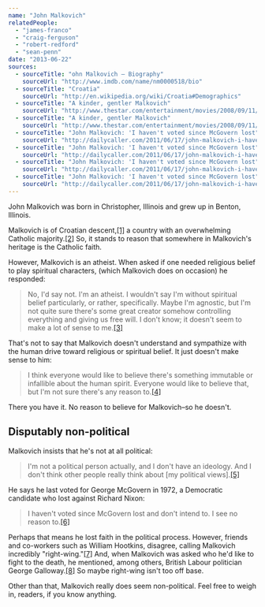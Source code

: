 ```yaml
---
name: "John Malkovich"
relatedPeople:
  - "james-franco"
  - "craig-ferguson"
  - "robert-redford"
  - "sean-penn"
date: "2013-06-22"
sources:
  - sourceTitle: "ohn Malkovich – Biography"
    sourceUrl: "http://www.imdb.com/name/nm0000518/bio"
  - sourceTitle: "Croatia"
    sourceUrl: "http://en.wikipedia.org/wiki/Croatia#Demographics"
  - sourceTitle: "A kinder, gentler Malkovich"
    sourceUrl: "http://www.thestar.com/entertainment/movies/2008/09/11/a_kinder_gentler_malkovich.html"
  - sourceTitle: "A kinder, gentler Malkovich"
    sourceUrl: "http://www.thestar.com/entertainment/movies/2008/09/11/a_kinder_gentler_malkovich.html"
  - sourceTitle: "John Malkovich: 'I haven't voted since McGovern lost"
    sourceUrl: "http://dailycaller.com/2011/06/17/john-malkovich-i-havent-voted-since-mcgovern-lost/"
  - sourceTitle: "John Malkovich: 'I haven't voted since McGovern lost"
    sourceUrl: "http://dailycaller.com/2011/06/17/john-malkovich-i-havent-voted-since-mcgovern-lost/"
  - sourceTitle: "John Malkovich: 'I haven't voted since McGovern lost"
    sourceUrl: "http://dailycaller.com/2011/06/17/john-malkovich-i-havent-voted-since-mcgovern-lost/"
  - sourceTitle: "John Malkovich: 'I haven't voted since McGovern lost"
    sourceUrl: "http://dailycaller.com/2011/06/17/john-malkovich-i-havent-voted-since-mcgovern-lost/"
---
```


John Malkovich was born in Christopher, Illinois and grew up in Benton, Illinois.

Malkovich is of Croatian descent,<a class="source-citation" href="http://www.imdb.com/name/nm0000518/bio" title="ohn Malkovich – Biography">[1]</a> a country with an overwhelming Catholic majority.<a class="source-citation" href="http://en.wikipedia.org/wiki/Croatia#Demographics" title="Croatia">[2]</a> So, it stands to reason that somewhere in Malkovich's heritage is the Catholic faith.

However, Malkovich is an atheist. When asked if one needed religious belief to play spiritual characters, (which Malkovich does on occasion) he responded:

>No, I'd say not. I'm an atheist. I wouldn't say I'm without spiritual belief particularly, or rather, specifically. Maybe I'm agnostic, but I'm not quite sure there's some great creator somehow controlling everything and giving us free will. I don't know; it doesn't seem to make a lot of sense to me.<a class="source-citation" href="http://www.thestar.com/entertainment/movies/2008/09/11/a_kinder_gentler_malkovich.html" title="A kinder, gentler Malkovich">[3]</a>

That's not to say that Malkovich doesn't understand and sympathize with the human drive toward religious or spiritual belief. It just doesn't make sense to him:

>I think everyone would like to believe there's something immutable or infallible about the human spirit. Everyone would like to believe that, but I'm not sure there's any reason to.<a class="source-citation" href="http://www.thestar.com/entertainment/movies/2008/09/11/a_kinder_gentler_malkovich.html" title="A kinder, gentler Malkovich">[4]</a>

There you have it. No reason to believe for Malkovich–so he doesn't.


## Disputably non-political

Malkovich insists that he's not at all political:

>I'm not a political person actually, and I don't have an ideology. And I don't think other people really think about [my political views].<a class="source-citation" href="http://dailycaller.com/2011/06/17/john-malkovich-i-havent-voted-since-mcgovern-lost/" title="John Malkovich: &apos;I haven&apos;t voted since McGovern lost">[5]</a>

He says he last voted for George McGovern in 1972, a Democratic candidate who lost against Richard Nixon:

>I haven't voted since McGovern lost and don't intend to. I see no reason to.<a class="source-citation" href="http://dailycaller.com/2011/06/17/john-malkovich-i-havent-voted-since-mcgovern-lost/" title="John Malkovich: &apos;I haven&apos;t voted since McGovern lost">[6]</a>

Perhaps that means he lost faith in the political process. However, friends and co-workers such as William Hootkins, disagree, calling Malkovich incredibly "right-wing."<a class="source-citation" href="http://dailycaller.com/2011/06/17/john-malkovich-i-havent-voted-since-mcgovern-lost/" title="John Malkovich: &apos;I haven&apos;t voted since McGovern lost">[7]</a> And, when Malkovich was asked who he'd like to fight to the death, he mentioned, among others, British Labour politician George Galloway.<a class="source-citation" href="http://dailycaller.com/2011/06/17/john-malkovich-i-havent-voted-since-mcgovern-lost/" title="John Malkovich: &apos;I haven&apos;t voted since McGovern lost">[8]</a> So maybe right-wing isn't too off base.

Other than that, Malkovich really does seem non-political. Feel free to weigh in, readers, if you know anything.